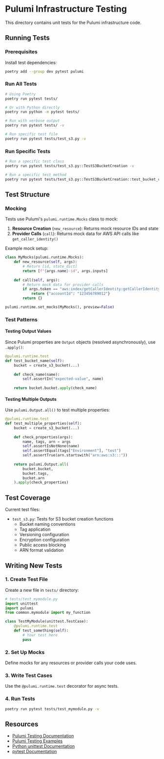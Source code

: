 # Pulumi Infrastructure Testing

This directory contains unit tests for the Pulumi infrastructure code.

## Running Tests

### Prerequisites

Install test dependencies:
```bash
poetry add --group dev pytest pulumi
```

### Run All Tests

```bash
# Using Poetry
poetry run pytest tests/

# Or with Python directly
poetry run python -m pytest tests/

# Run with verbose output
poetry run pytest tests/ -v

# Run specific test file
poetry run pytest tests/test_s3.py -v
```

### Run Specific Tests

```bash
# Run a specific test class
poetry run pytest tests/test_s3.py::TestS3BucketCreation -v

# Run a specific test method
poetry run pytest tests/test_s3.py::TestS3BucketCreation::test_bucket_created_with_correct_name -v
```

## Test Structure

### Mocking

Tests use Pulumi's `pulumi.runtime.Mocks` class to mock:
1. **Resource Creation** (`new_resource`): Returns mock resource IDs and state
2. **Provider Calls** (`call`): Returns mock data for AWS API calls like `get_caller_identity()`

Example mock setup:
```python
class MyMocks(pulumi.runtime.Mocks):
    def new_resource(self, args):
        # Return [id, state_dict]
        return [f"{args.name}-id", args.inputs]
    
    def call(self, args):
        # Return mock data for provider calls
        if args.token == "aws:index/getCallerIdentity:getCallerIdentity":
            return {"accountId": "123456789012"}
        return {}

pulumi.runtime.set_mocks(MyMocks(), preview=False)
```

### Test Patterns

#### Testing Output Values

Since Pulumi properties are `Output` objects (resolved asynchronously), use `.apply()`:

```python
@pulumi.runtime.test
def test_bucket_name(self):
    bucket = create_s3_bucket(...)
    
    def check_name(name):
        self.assertIn("expected-value", name)
    
    return bucket.bucket.apply(check_name)
```

#### Testing Multiple Outputs

Use `pulumi.Output.all()` to test multiple properties:

```python
@pulumi.runtime.test
def test_multiple_properties(self):
    bucket = create_s3_bucket(...)
    
    def check_properties(args):
        name, tags, arn = args
        self.assertIsNotNone(name)
        self.assertEqual(tags["Environment"], "test")
        self.assertTrue(arn.startswith("arn:aws:s3:::"))
    
    return pulumi.Output.all(
        bucket.bucket,
        bucket.tags,
        bucket.arn
    ).apply(check_properties)
```

## Test Coverage

Current test files:
- `test_s3.py`: Tests for S3 bucket creation functions
  - Bucket naming conventions
  - Tag application
  - Versioning configuration
  - Encryption configuration
  - Public access blocking
  - ARN format validation

## Writing New Tests

### 1. Create Test File

Create a new file in `tests/` directory:
```python
# tests/test_mymodule.py
import unittest
import pulumi
from common.mymodule import my_function

class TestMyModule(unittest.TestCase):
    @pulumi.runtime.test
    def test_something(self):
        # Your test here
        pass
```

### 2. Set Up Mocks

Define mocks for any resources or provider calls your code uses.

### 3. Write Test Cases

Use the `@pulumi.runtime.test` decorator for async tests.

### 4. Run Tests

```bash
poetry run pytest tests/test_mymodule.py -v
```

## Resources

- [Pulumi Testing Documentation](https://www.pulumi.com/docs/iac/concepts/testing/unit/)
- [Pulumi Testing Examples](https://github.com/pulumi/examples/tree/master/testing-unit-py)
- [Python unittest Documentation](https://docs.python.org/3/library/unittest.html)
- [pytest Documentation](https://docs.pytest.org/)
